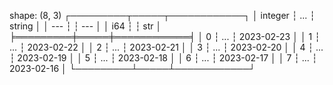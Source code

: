 shape: (8, 3)
┌─────────┬─────┬────────────┐
│ integer ┆ ... ┆ string     │
│ ---     ┆     ┆ ---        │
│ i64     ┆     ┆ str        │
╞═════════╪═════╪════════════╡
│ 0       ┆ ... ┆ 2023-02-23 │
│ 1       ┆ ... ┆ 2023-02-22 │
│ 2       ┆ ... ┆ 2023-02-21 │
│ 3       ┆ ... ┆ 2023-02-20 │
│ 4       ┆ ... ┆ 2023-02-19 │
│ 5       ┆ ... ┆ 2023-02-18 │
│ 6       ┆ ... ┆ 2023-02-17 │
│ 7       ┆ ... ┆ 2023-02-16 │
└─────────┴─────┴────────────┘